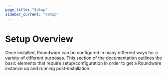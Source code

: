 ```yaml
---
page_title: "Setup"
sidebar_current: "setup"
---
```


# Setup Overview

Once installed, Roundware can be configured in many different ways for a variety of different purposes.  This section of the documentation outlines the basic elements that require setup/configuration in order to get a Roundware instance up and running post-installation.